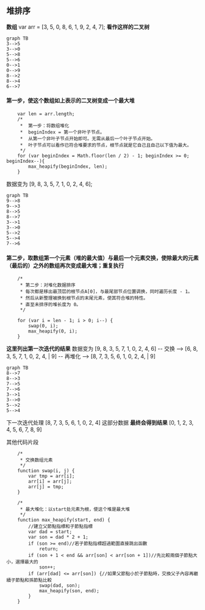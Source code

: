 ## 堆排序 ##

**数组**
  var arr = [3, 5, 0, 8, 6, 1, 9, 2, 4, 7];
**看作这样的二叉树** 

```mermaid
graph TB
3-->5
3-->0
5-->8
5-->6
0-->1
0-->9
8-->2
8-->4
6-->7
```
#### 第一步，使这个数组如上表示的二叉树变成一个最大堆
```
    var len = arr.length;
    /*
     *  第一步：将数组堆化
     *  beginIndex = 第一个非叶子节点。
     *  从第一个非叶子节点开始即可。无需从最后一个叶子节点开始。
     *  叶子节点可以看作已符合堆要求的节点，根节点就是它自己且自己以下值为最大。
     */
    for (var beginIndex = Math.floor(len / 2) - 1; beginIndex >= 0; beginIndex--){
        max_heapify(beginIndex, len);
    }
```
数据变为
    [9, 8, 3, 5, 7, 1, 0, 2, 4, 6];
```mermaid
graph TB
9-->8
9-->3
8-->5
8-->7
3-->1
3-->0
5-->2
5-->4
7-->6
```

#### 第二步，取数组第一个元素（堆的最大值）与最后一个元素交换，使除最大的元素（最后的）之外的数组再次变成最大堆；重复执行
```
    /*
     * 第二步：对堆化数据排序
     * 每次都是移出最顶层的根节点A[0]，与最尾部节点位置调换，同时遍历长度 - 1。
     * 然后从新整理被换到根节点的末尾元素，使其符合堆的特性。
     * 直至未排序的堆长度为 0。
     */

    for (var i = len - 1; i > 0; i--) {
        swap(0, i);
        max_heapify(0, i);
    }
```
**这里列出第一次迭代的结果**
数据变为
   [9, 8, 3, 5, 7, 1, 0, 2, 4, 6] -- 交换 --> [6, 8, 3, 5, 7, 1, 0, 2, 4, | 9] -- 再堆化 --> [8, 7, 3, 5, 6, 1, 0, 2, 4, | 9]
```mermaid
graph TB
8-->7
8-->3
7-->5
7-->6
3-->1
3-->0
5-->2
5-->4
```
下一次迭代处理 [8, 7, 3, 5, 6, 1, 0, 2, 4] 这部分数据
**最终会得到结果**
[0, 1, 2, 3, 4, 5, 6, 7, 8, 9]

其他代码片段
```
    /*
     * 交换数组元素
     */
    function swap(i, j) {
        var tmp = arr[i];
        arr[i] = arr[j];
        arr[j] = tmp;
    }

    /*
     * 最大堆化：以start处元素为根，使这个堆是最大堆
     */
    function max_heapify(start, end) {
        //建立父節點指標和子節點指標
        var dad = start;
        var son = dad * 2 + 1;
        if (son >= end)//若子節點指標超過範圍直接跳出函數
            return;
        if (son + 1 < end && arr[son] < arr[son + 1])//先比較兩個子節點大小，選擇最大的
            son++;
        if (arr[dad] <= arr[son]) {//如果父節點小於子節點時，交換父子內容再繼續子節點和孫節點比較
            swap(dad, son);
            max_heapify(son, end);
        }
    }
```